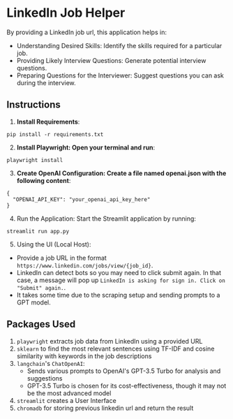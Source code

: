 # LinkedIn Job Helper 
By providing a LinkedIn job url, this application helps in:
- Understanding Desired Skills: Identify the skills required for a particular job.
- Providing Likely Interview Questions: Generate potential interview questions.
- Preparing Questions for the Interviewer: Suggest questions you can ask during the interview.

## Instructions

1. **Install Requirements**:
```
pip install -r requirements.txt
```
2. **Install Playwright: Open your terminal and run**:
```
playwright install
```
3. **Create OpenAI Configuration: Create a file named openai.json with the following content**:
```
{
  "OPENAI_API_KEY": "your_openai_api_key_here"
}
```
4. Run the Application: Start the Streamlit application by running:
```
streamlit run app.py
```
5. Using the UI (Local Host):
- Provide a job URL in the format `https://www.linkedin.com/jobs/view/{job_id}`.
- LinkedIn can detect bots so you may need to click submit again. In that case, a message will pop up `LinkedIn is asking for sign in. Click on "Submit" again.`.
- It takes some time due to the scraping setup and sending prompts to a GPT model.

## Packages Used
1. `playwright` extracts job data from LinkedIn using a provided URL 
2. `sklearn` to find the most relevant sentences using TF-IDF and cosine similarity with keywords in the job descriptions
3. `langchain`'s `ChatOpenAI`:
    - Sends various prompts to OpenAI's GPT-3.5 Turbo for analysis and suggestions
    - GPT-3.5 Turbo is chosen for its cost-effectiveness, though it may not be the most advanced model
4. `streamlit` creates a User Interface 
5.  `chromadb` for storing previous linkedin url and return the result

